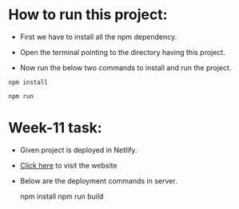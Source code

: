 
# How to run this project:

  

- First we have to install all the npm dependency.

- Open the terminal pointing to the directory having this project.

- Now run the below two commands to install and run the project.

`npm install`

`npm run`

  
  

# Week-11 task:

  

- Given project is deployed in Netlify.
- [Click here](https://shorten-ur-url.netlify.app/) to visit the website
- Below are the deployment commands in server.

    npm install
    npm run build
